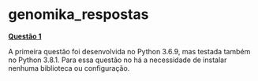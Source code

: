 # genomika_respostas

[**Questão 1**](https://github.com/bihellzin/genomika_respostas/blob/master/questao_1.py)

  A primeira questão foi desenvolvida no Python 3.6.9, mas testada também no 
  Python 3.8.1. Para essa questão no há a necessidade de instalar nenhuma 
  biblioteca ou configuração.

